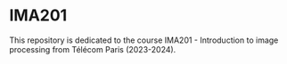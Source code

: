 # IMA201

This repository is dedicated to the course IMA201 - Introduction to image processing from Télécom Paris (2023-2024).
